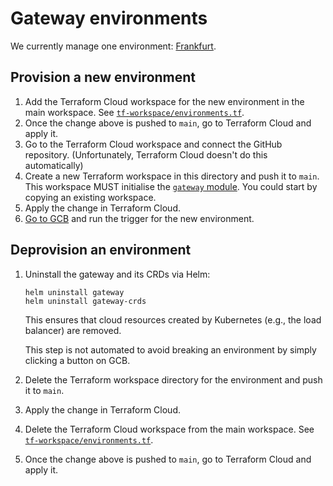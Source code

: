 # Gateway environments

We currently manage one environment: [Frankfurt](./frankfurt).

## Provision a new environment

1. Add the Terraform Cloud workspace for the new environment in the main workspace. See [`tf-workspace/environments.tf`](https://github.com/relaycorp/cloud-gateway/blob/main/tf-workspace/environments.tf).
1. Once the change above is pushed to `main`, go to Terraform Cloud and apply it.
1. Go to the Terraform Cloud workspace and connect the GitHub repository. (Unfortunately, Terraform Cloud doesn't do this automatically)
1. Create a new Terraform workspace in this directory and push it to `main`. This workspace MUST initialise the [`gateway` module](./_modules/gateway). You could start by copying an existing workspace.
1. Apply the change in Terraform Cloud.
1. [Go to GCB](https://console.cloud.google.com/cloud-build/triggers?project=relaycorp-cloud-gateway) and run the trigger for the new environment.

## Deprovision an environment

1. Uninstall the gateway and its CRDs via Helm:
   ```
   helm uninstall gateway
   helm uninstall gateway-crds
   ```
   
   This ensures that cloud resources created by Kubernetes (e.g., the load balancer) are removed.

   This step is not automated to avoid breaking an environment by simply clicking a button on GCB.
1. Delete the Terraform workspace directory for the environment and push it to `main`.
1. Apply the change in Terraform Cloud.
1. Delete the Terraform Cloud workspace from the main workspace. See [`tf-workspace/environments.tf`](https://github.com/relaycorp/cloud-gateway/blob/main/tf-workspace/environments.tf).
1. Once the change above is pushed to `main`, go to Terraform Cloud and apply it.
